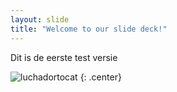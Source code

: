 ```yaml
---
layout: slide
title: "Welcome to our slide deck!"
---
```


Dit is de eerste test versie

![luchadortocat](https://octodex.github.com/images/luchadortocat.png)
{: .center}
